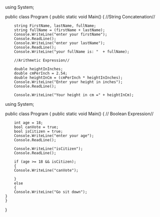 using System;

public class Program 
{ 
	public static void Main() 
	{ 
		//String Concatenation//
	
		
		
		string FirstName, lastName, fullName;
		string fullName = (firstName + lastName);
		Console.WriteLine("enter your firstName");
		Console.ReadLine();
		Console.WriteLine("enter your lastName");
		Console.ReadLine();
		Console.WriteLine("your fullName is: "  + fullName);
		
		//Arithmetic Expression//
		
		double heightInInches;
		double cmPerInch = 2.54;
		double heightInCm = (cmPerInch * heightInInches); 
		Console.WriteLine("Enter your height in inches");
		Console.ReadLine();
		
		Console.WriteLine("Your height in cm =" + heightInCm);
		
		

using System;

public class Program 
{ 
	public static void Main() 
	{ 
	// Boolean Expression//

		
	
		int age = 18;
		bool canVote = true;
		bool isCitizen = true;
		Console.WriteLine("enter your age");
		Console.ReadLine();
		
		Console.WriteLine("isCitizen");
		Console.ReadLine();
	
		if (age >= 18 && isCitizen);
		{
		Console.WriteLine("canVote");
	
		}
		else
		{
		Console.WriteLine("Go sit down");
	}
	}
	
}
